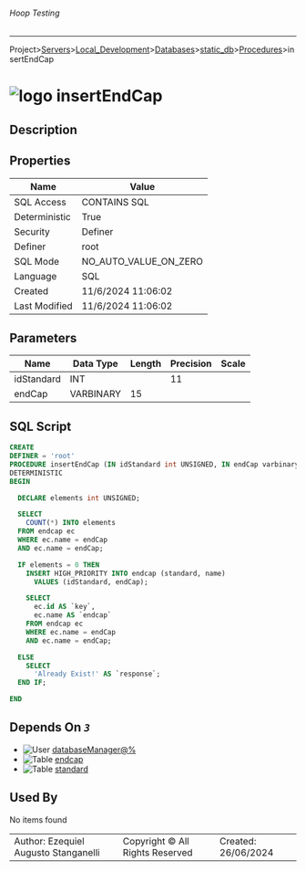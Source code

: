 ###### Hoop Testing
___
Project>[Servers](../../../../Servers.md)>[Local_Development](../../../Local_Development.md)>[Databases](../../Databases.md)>[static_db](../static_db.md)>[Procedures](Procedures.md)>insertEndCap


# ![logo](../../../../../Images/procedure64.svg) insertEndCap

## <a name="#Description"></a>Description
> 
## <a name="#Properties"></a>Properties
|Name|Value|
|---|---|
|SQL Access|CONTAINS SQL|
|Deterministic|True|
|Security|Definer|
|Definer|root|
|SQL Mode|NO_AUTO_VALUE_ON_ZERO|
|Language|SQL|
|Created|11/6/2024 11:06:02|
|Last Modified|11/6/2024 11:06:02|


## <a name="#Parameters"></a>Parameters
|Name|Data Type|Length|Precision|Scale|
|---|---|---|---|---|
|idStandard|INT||11||
|endCap|VARBINARY|15|||

## <a name="#SqlScript"></a>SQL Script
```SQL
CREATE
DEFINER = 'root'
PROCEDURE insertEndCap (IN idStandard int UNSIGNED, IN endCap varbinary(15))
DETERMINISTIC
BEGIN

  DECLARE elements int UNSIGNED;

  SELECT
    COUNT(*) INTO elements
  FROM endcap ec
  WHERE ec.name = endCap
  AND ec.name = endCap;

  IF elements = 0 THEN
    INSERT HIGH_PRIORITY INTO endcap (standard, name)
      VALUES (idStandard, endCap);

    SELECT
      ec.id AS `key`,
      ec.name AS `endcap`
    FROM endcap ec
    WHERE ec.name = endCap
    AND ec.name = endCap;

  ELSE
    SELECT
      'Already Exist!' AS `response`;
  END IF;

END
```

## <a name="#DependsOn"></a>Depends On _`3`_
- ![User](../../../../../Images/user.svg) [databaseManager@%](../../../Users/databaseManager@%.md)
- ![Table](../../../../../Images/table.svg) [endcap](../Tables/endcap.md)
- ![Table](../../../../../Images/table.svg) [standard](../Tables/standard.md)


## <a name="#UsedBy"></a>Used By
No items found

||||
|---|---|---|
|Author: Ezequiel Augusto Stanganelli|Copyright © All Rights Reserved|Created: 26/06/2024|